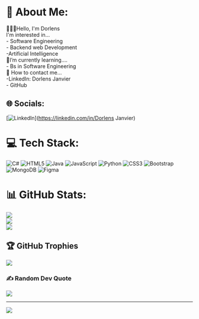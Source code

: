
# 💫 About Me:
👨🏽‍💻Hello, I'm Dorlens<br>I'm interested in...  <br>     - Software Engineering  <br>    - Backend web Development <br>    -Artificial Intelligence<br> 🧠I’m currently learning….<br>     - Bs in Software Engineering<br>💬 How to contact me…<br>      -LinkedIn: Dorlens Janvier<br>       - GitHub <br>


## 🌐 Socials:
[![LinkedIn](https://img.shields.io/badge/LinkedIn-%230077B5.svg?logo=linkedin&logoColor=white)](https://linkedin.com/in/Dorlens Janvier) 

# 💻 Tech Stack:
![C#](https://img.shields.io/badge/c%23-%23239120.svg?style=plastic&logo=csharp&logoColor=white) ![HTML5](https://img.shields.io/badge/html5-%23E34F26.svg?style=plastic&logo=html5&logoColor=white) ![Java](https://img.shields.io/badge/java-%23ED8B00.svg?style=plastic&logo=openjdk&logoColor=white) ![JavaScript](https://img.shields.io/badge/javascript-%23323330.svg?style=plastic&logo=javascript&logoColor=%23F7DF1E) ![Python](https://img.shields.io/badge/python-3670A0?style=plastic&logo=python&logoColor=ffdd54) ![CSS3](https://img.shields.io/badge/css3-%231572B6.svg?style=plastic&logo=css3&logoColor=white) ![Bootstrap](https://img.shields.io/badge/bootstrap-%238511FA.svg?style=plastic&logo=bootstrap&logoColor=white) ![MongoDB](https://img.shields.io/badge/MongoDB-%234ea94b.svg?style=plastic&logo=mongodb&logoColor=white) ![Figma](https://img.shields.io/badge/figma-%23F24E1E.svg?style=plastic&logo=figma&logoColor=white)
# 📊 GitHub Stats:
![](https://github-readme-stats.vercel.app/api?username=dorlens&theme=blue_navy&hide_border=false&include_all_commits=false&count_private=false)<br/>
![](https://github-readme-streak-stats.herokuapp.com/?user=dorlens&theme=blue_navy&hide_border=false)<br/>
![](https://github-readme-stats.vercel.app/api/top-langs/?username=dorlens&theme=blue_navy&hide_border=false&include_all_commits=false&count_private=false&layout=compact)

## 🏆 GitHub Trophies
![](https://github-profile-trophy.vercel.app/?username=dorlens&theme=tokyonight&no-frame=false&no-bg=false&margin-w=4)

### ✍️ Random Dev Quote
![](https://quotes-github-readme.vercel.app/api?type=horizontal&theme=merko)

---
[![](https://visitcount.itsvg.in/api?id=dorlens&icon=2&color=3)](https://visitcount.itsvg.in)

<!-- Proudly created with GPRM ( https://gprm.itsvg.in ) -->
